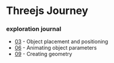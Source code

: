 # Threejs Journey 
### exploration journal

* [03](https://acruikshank.github.io/threejs-riffs/03/index.html) - Object placement and positioning
* [06](https://acruikshank.github.io/threejs-riffs/06-animations/index.html) - Animating object parameters
* [09](https://acruikshank.github.io/threejs-riffs/09-geometries/index.html) - Creating geometry
